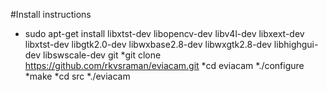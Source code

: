 
#Install instructions
* sudo apt-get install libxtst-dev libopencv-dev libv4l-dev libxext-dev libxtst-dev libgtk2.0-dev libwxbase2.8-dev libwxgtk2.8-dev libhighgui-dev libswscale-dev git
*git clone https://github.com/rkvsraman/eviacam.git
*cd eviacam
*./configure
*make
*cd src
*./eviacam

